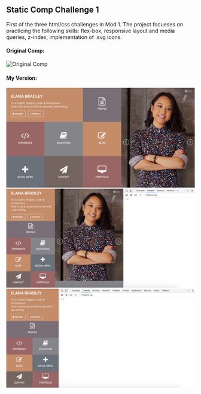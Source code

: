 ## Static Comp Challenge 1 
First of the three html/css challenges in Mod 1. 
The project focueses on practicing the following skills: flex-box, responsive layout and media queries, z-index, implementation of .svg icons.

#### Original Comp:
![Original Comp](http://frontend.turing.io/assets/images/static-comp-challenge-1.jpg)

#### My Version: 
![My Version](images/desktop.png)
![My Version](images/tablet.png)
![My Version](images/phone.png)
